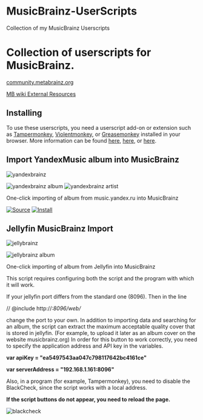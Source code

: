 # MusicBrainz-UserScripts
Collection of my MusicBrainz Userscripts

# Collection of userscripts for MusicBrainz.

[community.metabrainz.org](https://community.metabrainz.org/t/a-new-musicbrainz-user-script-was-released/77897)

[MB wiki External Resources](http://wiki.musicbrainz.org/External_Resources#User_scripts_.2F_GreaseMonkey_.2F_User_javascripts_.2F_UserJS)

## Installing

To use these userscripts, you need a userscript add-on or extension such as [Tampermonkey](https://www.tampermonkey.net/), [Violentmonkey](https://violentmonkey.github.io/), or [Greasemonkey](https://addons.mozilla.org/en-GB/firefox/addon/greasemonkey/) installed in your browser. More information can be found [here](https://stackapps.com/tags/script/info), [here](https://openuserjs.org/about/Userscript-Beginners-HOWTO), or [here](https://userscripts-mirror.org/about/installing.html).

## Import YandexMusic album into MusicBrainz
![yandexbrainz](https://github.com/Druidblack/MusicBrainz-UserScripts/blob/main/add/yandexbrainz.png)

![yandexbrainz album](https://github.com/Druidblack/MusicBrainz-UserScripts/blob/main/add/yandex%20_album.jpg)
![yandexbrainz artist](https://github.com/Druidblack/MusicBrainz-UserScripts/blob/main/add/yandex%20artist.jpg)

One-click importing of album from music.yandex.ru into MusicBrainz

[![Source](https://github.com/Druidblack/MusicBrainz-UserScripts/blob/main/add/Source-button.png)](https://github.com/Druidblack/MusicBrainz-UserScripts/blob/main/yandexmusic_import_album.user.js)
[![Install](https://github.com/Druidblack/MusicBrainz-UserScripts/blob/main/add/Install-button.png)](https://github.com/Druidblack/MusicBrainz-UserScripts/raw/main/yandexmusic_import_album.user.js)

## Jellyfin MusicBrainz Import
![jellybrainz](https://github.com/Druidblack/MusicBrainz-UserScripts/blob/main/add/JellyBrainz_Logo.png)

![jellybrainz album](https://github.com/Druidblack/MusicBrainz-UserScripts/blob/main/add/jf_album.jpg)

One-click importing of album from Jellyfin into MusicBrainz

This script requires configuring both the script and the program with which it will work.

If your jellyfin port differs from the standard one (8096). Then in the line 

// @include http://*:8096/web/*

change the port to your own.
In addition to importing data and searching for an album, the script can extract the maximum acceptable quality cover that is stored in jellyfin. (For example, to upload it later as an album cover on the website musicbrainz.org)
In order for this button to work correctly, you need to specify the application address and API key in the variables.

**var apiKey = "ea5497543aa047c798117642bc4161ce"**

**var serverAddress = "192.168.1.161:8096"**

Also, in a program (for example, Tampermonkey), you need to disable the BlackCheck, since the script works with a local address.

**If the script buttons do not appear, you need to reload the page.**

![blackcheck](https://github.com/Druidblack/MusicBrainz-UserScripts/blob/main/add/blackcheck.jpg)

